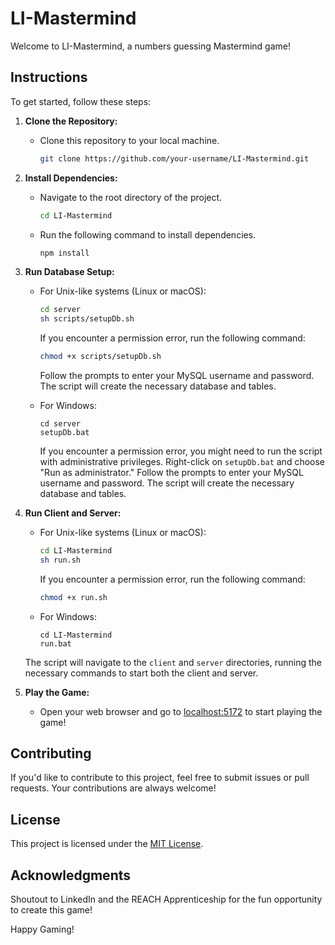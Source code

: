# LI-Mastermind

Welcome to LI-Mastermind, a numbers guessing Mastermind game!

## Instructions

To get started, follow these steps:

1. **Clone the Repository:**

   - Clone this repository to your local machine.

     ```bash
     git clone https://github.com/your-username/LI-Mastermind.git
     ```

2. **Install Dependencies:**

   - Navigate to the root directory of the project.

     ```bash
     cd LI-Mastermind
     ```

   - Run the following command to install dependencies.

     ```bash
     npm install
     ```

3. **Run Database Setup:**

   - For Unix-like systems (Linux or macOS):

     ```bash
     cd server
     sh scripts/setupDb.sh
     ```

     If you encounter a permission error, run the following command:

     ```bash
     chmod +x scripts/setupDb.sh
     ```

     Follow the prompts to enter your MySQL username and password. The script will create the necessary database and tables.

   - For Windows:

     ```batch
     cd server
     setupDb.bat
     ```

     If you encounter a permission error, you might need to run the script with administrative privileges. Right-click on `setupDb.bat` and choose "Run as administrator." Follow the prompts to enter your MySQL username and password. The script will create the necessary database and tables.

4. **Run Client and Server:**

   - For Unix-like systems (Linux or macOS):

     ```bash
     cd LI-Mastermind
     sh run.sh
     ```

     If you encounter a permission error, run the following command:

     ```bash
     chmod +x run.sh
     ```

   - For Windows:

     ```batch
     cd LI-Mastermind
     run.bat
     ```

   The script will navigate to the `client` and `server` directories, running the necessary commands to start both the client and server.

5. **Play the Game:**
   - Open your web browser and go to [localhost:5172](http://localhost:5172) to start playing the game!

## Contributing

If you'd like to contribute to this project, feel free to submit issues or pull requests. Your contributions are always welcome!

## License

This project is licensed under the [MIT License](LICENSE.md).

## Acknowledgments

Shoutout to LinkedIn and the REACH Apprenticeship for the fun opportunity to create this game!

Happy Gaming!
